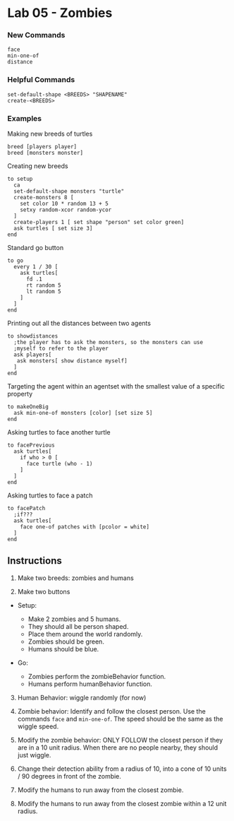 # Lab 05 - Zombies

### New Commands
`face` <br/>
`min-one-of` <br/>
`distance` <br/>

### Helpful Commands
`set-default-shape <BREEDS> "SHAPENAME"` <br/>
`create-<BREEDS>`


### Examples
Making new breeds of turtles
```
breed [players player]
breed [monsters monster]
```

Creating new breeds
```
to setup
  ca
  set-default-shape monsters "turtle"
  create-monsters 8 [
    set color 10 * random 13 + 5
    setxy random-xcor random-ycor
  ]
  create-players 1 [ set shape "person" set color green]
  ask turtles [ set size 3]
end
```

Standard go button
```
to go
  every 1 / 30 [
    ask turtles[
      fd .1
      rt random 5
      lt random 5
    ]
  ]
end
```

Printing out all the distances between two agents
```
to showdistances
  ;the player has to ask the monsters, so the monsters can use
  ;myself to refer to the player
  ask players[
   ask monsters[ show distance myself]
  ]
end
```

Targeting the agent within an agentset with the smallest value of a specific property
```
to makeOneBig
  ask min-one-of monsters [color] [set size 5]
end
```

Asking turtles to face another turtle
```
to facePrevious
  ask turtles[
    if who > 0 [
      face turtle (who - 1)
    ]
  ]
end
```

Asking turtles to face a patch
```
to facePatch
  ;if???
  ask turtles[
    face one-of patches with [pcolor = white]
  ]
end
```

## Instructions
1. Make two breeds: zombies and humans

2. Make two buttons
* Setup:
    - Make 2 zombies and 5 humans.
    - They should all be person shaped.
    - Place them around the world randomly.
    - Zombies should be green.
    - Humans should be blue.

* Go:
    - Zombies perform the zombieBehavior function.
    - Humans perform humanBehavior function.

3. Human Behavior: wiggle randomly (for now)

4. Zombie behavior: Identify and follow the closest person. Use the commands `face` and `min-one-of`. The speed should be the same as the wiggle speed.

5. Modify the zombie behavior: ONLY FOLLOW the closest person if they are in a 10 unit radius. When there are no people nearby, they should just wiggle.

6. Change their detection ability from a radius of 10, into a cone of 10 units / 90 degrees in front of the zombie.

7. Modify the humans to run away from the closest zombie.

8. Modify the humans to run away from the closest zombie within a 12 unit radius.
